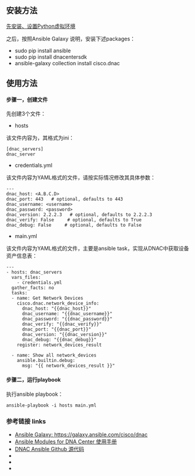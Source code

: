 ## 安装方法

[ 先安装、设置Python虚拟环境 ](https://github.com/yijxiang/python-on-ubuntu/blob/main/Python%20虚拟环境%20-%20venv.md )

之后，按照Ansible Galaxy 说明，安装下述packages：
- sudo pip install ansible
- sudo pip install dnacentersdk
- ansible-galaxy collection install cisco.dnac


## 使用方法

#### 步骤一，创建文件

先创建3个文件：

- hosts

该文件内容为，其格式为ini：

```
[dnac_servers]
dnac_server
```


- credentials.yml

该文件内容为YAML格式的文件，请按实际情况修改其具体参数：

```
---
dnac_host: <A.B.C.D>
dnac_port: 443   # optional, defaults to 443
dnac_username: <username>
dnac_password: <password>
dnac_version: 2.2.2.3   # optional, defaults to 2.2.2.3
dnac_verify: False     # optional, defaults to True
dnac_debug: False     # optional, defaults to False
```


- main.yml

该文件内容为YAML格式的文件，主要是ansible task，实现从DNAC中获取设备资产信息表：

```
---
- hosts: dnac_servers
  vars_files:
    - credentials.yml
  gather_facts: no
  tasks:
  - name: Get Network Devices
    cisco.dnac.network_device_info:
      dnac_host: "{{dnac_host}}"
      dnac_username: "{{dnac_username}}"
      dnac_password: "{{dnac_password}}"
      dnac_verify: "{{dnac_verify}}"
      dnac_port: "{{dnac_port}}"
      dnac_version: "{{dnac_version}}"
      dnac_debug: "{{dnac_debug}}"
    register: network_devices_result

  - name: Show all network_devices
    ansible.builtin.debug:
      msg: "{{ network_devices_result }}"
```

#### 步骤二，运行playbook

执行ansible playbook：

```
ansible-playbook -i hosts main.yml
```



### 参考链接 links

- [ Ansible Galaxy: https://galaxy.ansible.com/cisco/dnac ](https://galaxy.ansible.com/cisco/dnac)
- [ Ansible Modules for DNA Center 使用手册 ](https://developer.cisco.com/docs/dna-center/?utm_campaign=dnac-padm&utm_source=padm-ww&utm_medium=dnac-blog-docs#!ansible )
- [ DNAC Ansible Github 源代码 ]( https://github.com/cisco-en-programmability/dnacenter-ansible)
- [   ]( )
- [   ]( )
- [   ]( )

 
 

